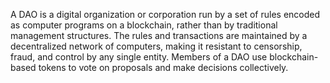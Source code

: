 A DAO is a digital organization or corporation run by a set of rules encoded as computer programs on a
blockchain, rather than by traditional management structures. The rules and transactions are maintained
by a decentralized network of computers, making it resistant to censorship, fraud, and control by any single
entity. Members of a DAO use blockchain-based tokens to vote on proposals and make decisions
collectively.
